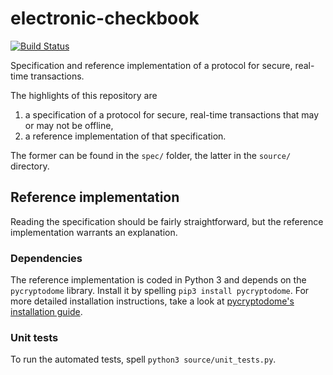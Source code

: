 # electronic-checkbook

[![Build Status](https://travis-ci.org/jonathanvdc/electronic-checkbook.svg?branch=master)](https://travis-ci.org/jonathanvdc/electronic-checkbook)

Specification and reference implementation of a protocol for secure, real-time transactions.

The highlights of this repository are
  1. a specification of a protocol for secure, real-time transactions that may or may not be offline,
  2. a reference implementation of that specification.

The former can be found in the `spec/` folder, the latter in the `source/` directory.

## Reference implementation

Reading the specification should be fairly straightforward, but the reference implementation warrants an explanation.

### Dependencies

The reference implementation is coded in Python 3 and depends on the `pycryptodome` library. Install it by spelling `pip3 install pycryptodome`. For more detailed installation instructions, take a look at [pycryptodome's installation guide](https://www.pycryptodome.org/en/latest/src/installation.html).

### Unit tests

To run the automated tests, spell `python3 source/unit_tests.py`.

